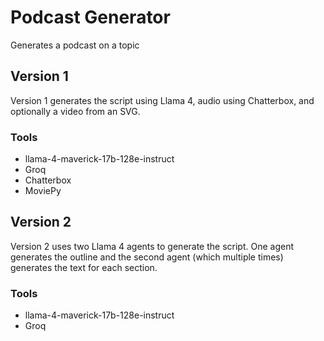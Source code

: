 # Podcast Generator
Generates a podcast on a topic
## Version 1
Version 1 generates the script using Llama 4, audio using Chatterbox, and optionally a video from an SVG.
### Tools
* llama-4-maverick-17b-128e-instruct
* Groq
* Chatterbox
* MoviePy

## Version 2
Version 2 uses two Llama 4 agents to generate the script. One agent generates the outline and the second agent (which multiple times) generates the text for each section.
### Tools
* llama-4-maverick-17b-128e-instruct
* Groq